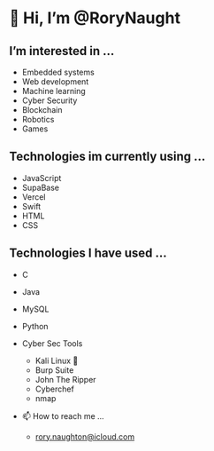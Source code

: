 # 👋 Hi, I’m @RoryNaught
  
  ## I’m interested in ...
  - Embedded systems
  - Web development
  - Machine learning
  - Cyber Security
  - Blockchain
  - Robotics
  - Games
 
  ## Technologies im currently using ...
  - JavaScript
  - SupaBase
  - Vercel
  - Swift
  - HTML
  - CSS

  ## Technologies I have used ...
  - C
  - Java
  - MySQL
  - Python
  - Cyber Sec Tools
    - Kali Linux 🐉
    - Burp Suite
    - John The Ripper
    - Cyberchef
    - nmap

    
- 📫 How to reach me ...
  - rory.naughton@icloud.com  

<!---
RoryNaught/RoryNaught is a ✨ special ✨ repository because its `README.md` (this file) appears on your GitHub profile.
You can click the Preview link to take a look at your changes.
--->
